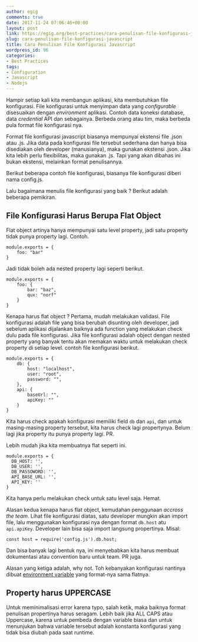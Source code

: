```yaml
---
author: egig
comments: true
date: 2017-11-24 07:06:46+00:00
layout: post
link: https://egig.org/best-practices/cara-penulisan-file-konfigurasi-javascript
slug: cara-penulisan-file-konfigurasi-javascript
title: Cara Penulisan File Konfigurasi Javascript
wordpress_id: 96
categories:
- Best Practices
tags:
- Configuration
- Javascript
- Nodejs
---
```


Hampir setiap kali kita membangun aplikasi, kita membutuhkan file konfigurasi. File konfigurasi untuk menyimpan data yang _configurable_ disesuaikan dengan _environment_ aplikasi. Contoh data koneksi database, data _credential_ API dan sebagainya. Berbeda orang atau tim, maka berbeda pula format file konfigurasi nya.<!-- more -->

Format file konfigurasi javascript biasanya mempunyai ekstensi file .json atau .js. Jika data pada konfigurasi file tersebut sederhana dan hanya bisa disediakan oleh developer (manusianya), maka gunakan ekstensi .json. Jika kita lebih perlu flexibilitas, maka gunakan .js. Tapi yang akan dibahas ini bukan ekstensi, melainkan format penulisannya.

Berikut beberapa contoh file konfigurasi, biasanya file konfigurasi diberi nama config.js.

Lalu bagaimana menulis file konfigurasi yang baik ? Berikut adalah beberapa pemikiran.



## File Konfigurasi Harus Berupa Flat Object



Flat object artinya hanya mempunyai satu level property, jadi satu property tidak punya property lagi. Contoh.


    
    
    module.exports = {
        foo: "bar"
    }
    



Jadi tidak boleh ada nested property lagi seperti berikut.


    
    
    module.exports = {
        foo: {
            bar: "baz",
            qux: "norf"
        }
    }
    



Kenapa harus flat object ? Pertama, mudah melakukan validasi. File konfigurasi adalah file yang bisa berubah disunting oleh developer, jadi sebelum aplikasi dijalankan baiknya ada function yang melakukan check dulu pada file konfigurasi. Jika file konfigurasi adalah object dengan nested property yang banyak tentu akan memakan waktu untuk melakukan check property di setiap level. contoh file konfigurasi berikut.


    
    
    module.exports = {
        db: {
            host: "localhost",
            user: "root",
            password: "",
        },
        api: {
            baseUrl: "",
            apiKey: ""
        }
    }
    



Kita harus check apakah konfigurasi memiliki field `db` dan `api`, dan untuk masing-masing property tersebut, kita harus check lagi propertynya. Belum lagi jika property itu punya property lagi. PR.

Lebih mudah jika kita membuatnya flat seperti ini.


    
    
    module.exports = {
      DB_HOST: '',
      DB_USER: '',
      DB_PASSOWORD: '',
      API_BASE_URL: '',
      API_KEY: ''
    }
    



Kita hanya perlu melakukan check untuk satu level saja. Hemat.

Alasan kedua kenapa harus flat object, kemudahan penggunaan _accross the team_. Lihat file konfigurasi diatas, satu developer mungkin akan import file, lalu menggunakan konfigurasi nya dengan format `db.host` atu `api.apiKey`. Developer lain bisa saja import langsung propertinya. Misal:


    
    
    const host = require('config.js').db.host;
    



Dan bisa banyak lagi bentuk nya, ini menyebabkan kita harus membuat dokumentasi atau convention baru untuk team. PR juga.

Alasan yang ketiga adalah, why not. Toh kebanyakan konfigurasi nantinya dibuat [environment variable](https://en.wikipedia.org/wiki/Environment_variable) yang format-nya sama flatnya.



## Property harus UPPERCASE



Untuk meminimalisasi error karena typo, salah ketik, maka baiknya format penulisan propertinya harus seragam. Lebih baik jika ALL CAPS atau Uppercase, karena untuk pembeda dengan variable biasa dan untuk menunjukan bahwa variable tersebut adalah konstanta konfigurasi yang tidak bisa diubah pada saat runtime.
